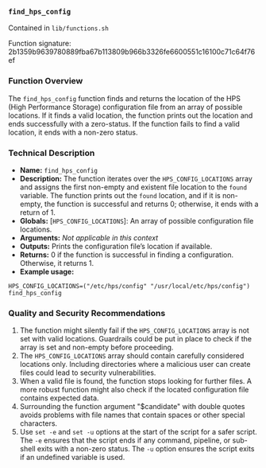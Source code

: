### `find_hps_config`

Contained in `lib/functions.sh`

Function signature: 2b1359b9639780889fba67b113809b966b3326fe6600551c16100c71c64f76ef

### Function Overview

The `find_hps_config` function finds and returns the location of the HPS (High Performance Storage) configuration file from an array of possible locations. If it finds a valid location, the function prints out the location and ends successfully with a zero-status. If the function fails to find a valid location, it ends with a non-zero status.

### Technical Description

- **Name:** `find_hps_config`
- **Description:** The function iterates over the `HPS_CONFIG_LOCATIONS` array and assigns the first non-empty and existent file location to the `found` variable. The function prints out the `found` location, and if it is non-empty, the function is successful and returns 0; otherwise, it ends with a return of 1.
- **Globals:** [`HPS_CONFIG_LOCATIONS`]: An array of possible configuration file locations.
- **Arguments:** _Not applicable in this context_
- **Outputs:** Prints the configuration file’s location if available.
- **Returns:** 0 if the function is successful in finding a configuration. Otherwise, it returns 1.
- **Example usage:**
```
HPS_CONFIG_LOCATIONS=("/etc/hps/config" "/usr/local/etc/hps/config")
find_hps_config
```

### Quality and Security Recommendations

1. The function might silently fail if the `HPS_CONFIG_LOCATIONS` array is not set with valid locations. Guardrails could be put in place to check if the array is set and non-empty before proceeding.
2. The `HPS_CONFIG_LOCATIONS` array should contain carefully considered locations only. Including directories where a malicious user can create files could lead to security vulnerabilities.
3. When a valid file is found, the function stops looking for further files. A more robust function might also check if the located configuration file contains expected data.
4. Surrounding the function argument "$candidate" with double quotes avoids problems with file names that contain spaces or other special characters.
5. Use `set -e` and `set -u` options at the start of the script for a safer script. The `-e` ensures that the script ends if any command, pipeline, or sub-shell exits with a non-zero status. The `-u` option ensures the script exits if an undefined variable is used.

